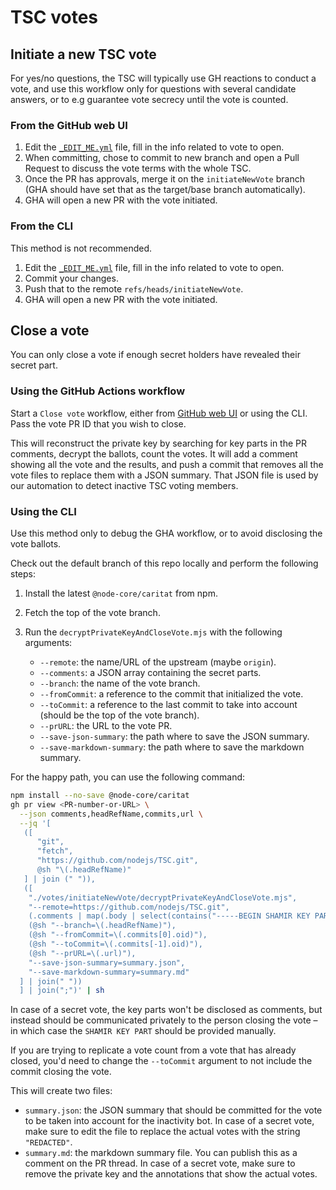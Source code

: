 # TSC votes

## Initiate a new TSC vote

For yes/no questions, the TSC will typically use GH reactions to conduct a vote,
and use this workflow only for questions with several candidate answers, or to
e.g guarantee vote secrecy until the vote is counted.

### From the GitHub web UI

1. Edit the [`_EDIT_ME.yml`](./_EDIT_ME.yml) file, fill in the info related to
   vote to open.
2. When committing, chose to commit to new branch and open a Pull Request to
   discuss the vote terms with the whole TSC.
3. Once the PR has approvals, merge it on the `initiateNewVote` branch (GHA
   should have set that as the target/base branch automatically).
4. GHA will open a new PR with the vote initiated.

### From the CLI

This method is not recommended.

1. Edit the [`_EDIT_ME.yml`](./_EDIT_ME.yml) file, fill in the info related to
   vote to open.
2. Commit your changes.
3. Push that to the remote `refs/heads/initiateNewVote`.
4. GHA will open a new PR with the vote initiated.

## Close a vote

You can only close a vote if enough secret holders have revealed their secret part.

### Using the GitHub Actions workflow

Start a `Close vote` workflow, either from
[GitHub web UI](https://github.com/nodejs/TSC/actions/workflows/closeVote.yml)
or using the CLI. Pass the vote PR ID that you wish to close.

This will reconstruct the private key by searching for key parts in the PR
comments, decrypt the ballots, count the votes. It will add a comment showing
all the vote and the results, and push a commit that removes all the vote files
to replace them with a JSON summary. That JSON file is used by our automation to
detect inactive TSC voting members.

### Using the CLI

Use this method only to debug the GHA workflow, or to avoid disclosing the vote
ballots.

Check out the default branch of this repo locally and perform the following steps:

1. Install the latest `@node-core/caritat` from npm.
2. Fetch the top of the vote branch.
3. Run the `decryptPrivateKeyAndCloseVote.mjs` with the following arguments:

   * `--remote`: the name/URL of the upstream (maybe `origin`).
   * `--comments`: a JSON array containing the secret parts.
   * `--branch`: the name of the vote branch.
   * `--fromCommit`: a reference to the commit that initialized the vote.
   * `--toCommit`: a reference to the last commit to take into account (should
     be the top of the vote branch).
   * `--prURL`: the URL to the vote PR.
   * `--save-json-summary`: the path where to save the JSON summary.
   * `--save-markdown-summary`: the path where to save the markdown summary.

For the happy path, you can use the following command:

```bash
npm install --no-save @node-core/caritat
gh pr view <PR-number-or-URL> \
  --json comments,headRefName,commits,url \
  --jq '[
   ([
      "git",
      "fetch",
      "https://github.com/nodejs/TSC.git",
      @sh "\(.headRefName)"
   ] | join (" ")),
   ([
    "./votes/initiateNewVote/decryptPrivateKeyAndCloseVote.mjs",
    "--remote=https://github.com/nodejs/TSC.git",
    (.comments | map(.body | select(contains("-----BEGIN SHAMIR KEY PART-----"))) | tojson | @sh "--comments=\(.)"),
    (@sh "--branch=\(.headRefName)"),
    (@sh "--fromCommit=\(.commits[0].oid)"),
    (@sh "--toCommit=\(.commits[-1].oid)"),
    (@sh "--prURL=\(.url)"),
    "--save-json-summary=summary.json",
    "--save-markdown-summary=summary.md"
  ] | join(" "))
  ] | join(";")' | sh
```

In case of a secret vote, the key parts won't be disclosed as comments, but
instead should be communicated privately to the person closing the vote – in
which case the `SHAMIR KEY PART` should be provided manually.

If you are trying to replicate a vote count from a vote that has already closed,
you'd need to change the `--toCommit` argument to not include the commit closing
the vote.

This will create two files:

* `summary.json`: the JSON summary that should be committed for the vote to be
  taken into account for the inactivity bot. In case of a secret vote, make sure
  to edit the file to replace the actual votes with the string `"REDACTED"`.
* `summary.md`: the markdown summary file. You can publish this as a comment on
  the PR thread. In case of a secret vote, make sure to remove the private key
  and the annotations that show the actual votes.
